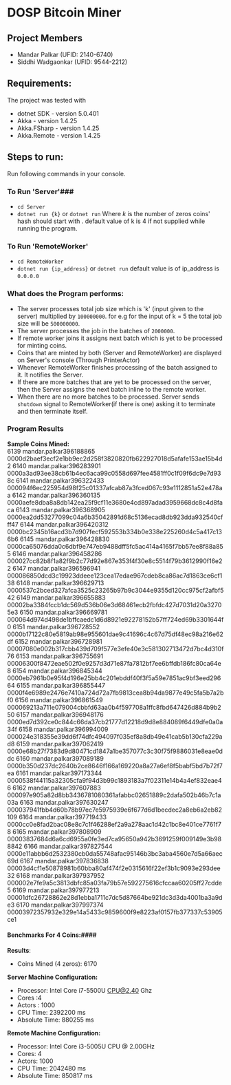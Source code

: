 # DOSP Bitcoin Miner #

## Project Members ##
* Mandar Palkar (UFID: 2140-6740)
* Siddhi Wadgaonkar (UFID: 9544-2212)

## Requirements: ##
The project was tested with
* dotnet SDK - version 5.0.401
* Akka - version 1.4.25
* Akka.FSharp - version 1.4.25
* Akka.Remote - version 1.4.25


## Steps to run: ##
Run following commands in your console.

### To Run 'Server'###
* ``cd Server``
* ``dotnet run {k}`` or ``dotnet run`` 
  Where *k* is the number of zeros coins' hash should start with . default value of k is 4 if not supplied while running the program.

### To Run 'RemoteWorker' ###
* ``cd RemoteWorker``
* ``dotnet run {ip_address}`` or ``dotnet run``
    default value is of ip_address is ``0.0.0.0``

### What does the Program performs: ###
- The server processes total job size which is 'k' (input given to the server) multiplied by ``100000000``. for e.g for the input of k = 5 the total job size will be ``500000000``.
-  The server processes the job in the batches of ``2000000``.
-  If remote worker joins it assigns next batch which is yet to be processed for minting coins.
-  Coins that are minted by both (Server and RemoteWorker) are displayed on Server's console (Through PrinterActor)
-  Whenever RemoteWorker finishes processing of the batch assigned to it. It notifies the Server.
-  If there are more batches that are yet to be processed on the server, then the Server assigns the next batch inline to the remote worker.
- When there are no more batches to be processed. Server sends ``shutdown`` signal to RemoteWorker(if there is one) asking it to terminate and then terminate itself.


### Program Results ###
**Sample Coins Mined:**    
6139 mandar.palkar396188865 0000d2baef3ecf2e1bb9ec2d258f3820820fb622927018d5afafe153ae15b4d2
6140 mandar.palkar396283901 0000a3ad93ee38cb61b4ec6aca99c0558d697fee4581ff0c1f09f6dc9e7d938c
6141 mandar.palkar396322433 000094f6ec225954d98f25c01337afcab87a3fced067c93e1112851a52e478aa
6142 mandar.palkar396360135 0000aefe8dba8a8db142ea25f9cf11e3680e4cd897adad3959668dc8c4d8faca
6143 mandar.palkar396368905 0000ea2dd53277099c04a6b35042891d68c5136ecad8db923dda932540cfff47
6144 mandar.palkar396420312 0000bc2345b16acd3b7d907fecf592553b334b0e338e225260d4c5a417c136b6
6145 mandar.palkar396428830 0000ca65076dda0c6dbf9e747eb9488dff5fc5ac414a4165f7bb57ee8f88a855
6146 mandar.palkar396458286 000027cc82b8f1a82f9b2c77d92e867e353f4f30e8c5514f79b3612990f16e22
6147 mandar.palkar396596941 000086850dcd3c19923ddeee123cea17edae967cdeb8ca86ac7d1863ce6cf138
6148 mandar.palkar396629713 0000537c2bced327afca3525c23265b97b9c3044e9355d120cc975cf2afbf542
6149 mandar.palkar396655883 00002ba3384fccb1dc569d536b06e3d68461ecb2fbfdc427d7031d20a32705e3
6150 mandar.palkar396669781 000064d974d498de1bffcaedc1d6d8921e92278152b57ff724ed69b3301644f0
6151 mandar.palkar396728552 0000b17122c80e5819ab98e955601dae9c41696c4c67d75df48ec98a216e62df
6152 mandar.palkar396728981 00007080e002b317cbb439d709f577e3efe40e3c581302713472d7bc4d310f76
6153 mandar.palkar396755691 00006300f8472eae502f0e9257d3d71e87fa7812bf7ee6bffdb186fc80ca64e8
6154 mandar.palkar396845344 0000eb7961b0e95f4d196e25bb4c201ebddf40f3f5a59e7851ac9bf3eed29664
6155 mandar.palkar396855447 0000f4e6989e2476e7410a724d72a7fb9813cea8b94da9877e49c5fa5b7a2bf0
6156 mandar.palkar396861549 000069213a711e079004cbbfd63aa0b4f597708a1ffc8fbd647426d884b9b250
6157 mandar.palkar396948176 0000ed7d392ce0c844c66da37cb21777d12218d9d8e884089f6449dfe0a0a34f
6158 mandar.palkar396994009 000024e318355e39dd6f74dfc494097f035ef8a8db49e41cab5b130cfa229ad8
6159 mandar.palkar397062419 0000e68b27f7383d9d80471cd1847a1be357077c3c30f75f9886031e8eae0ddc
6160 mandar.palkar397089189 0000b350d237dc2640b2ce8646f166a169220a8a27a6ef8f5babf5bd7b72f7ea
6161 mandar.palkar397173344 0000538f44115a32305cfa9f94d3b99c1893183a7f02311e14b4a4ef832eae46
6162 mandar.palkar397607883 000097e905a82d8bb3436781080361afabbc02651889c2dafa502b46b7c1a03a
6163 mandar.palkar397630247 000037941fbb4d60b78b97ec7e5975939e6f677d6d1becdec2a8eb6a2eb82109
6164 mandar.palkar397719433 0000cc0e8fad2bac08e8c7c1f46288ef2a9a278aac1d42c1bc8e401ce7761f78
6165 mandar.palkar397808909 00003837684d6a6cd6955a0fe3ed7ca95650a942b3691259f009149e3b988842
6166 mandar.palkar397827544 0000e11abbb6d2532380cb0da55748afac95146b3bc3aba4560e7d5a66aec69d
6167 mandar.palkar397836838 00003d4cf1e50878981b60bba80af474f2e0315616f22ef3b1c9093e293dee32
6168 mandar.palkar397937952 000002e7fe9a5c3813dbfc85a03fa79b57e592275616cfccaa60205ff27cdde5
6169 mandar.palkar397977213 00001dfc26728862e28d1ebba1711c7dc5d87664be921dc3d3da4001ba3a9de3
6170 mandar.palkar397997374 00003972357932e329e14a5433c9859600f9e8223af0157fb377337c53905ce1


#### Benchmarks For 4 Coins:####
**Results**:
- Coins Mined (4 zeros): 6170

**Server Machine Configuration:**
- Processor: Intel Core i7-5500U CPU@2.40 Ghz
- Cores :4
- Actors : 1000 
- CPU Time: 2392200 ms
- Absolute Time: 880255 ms

**Remote Machine Configuration:**
- Processor: Intel Core i3-5005U CPU @ 2.00GHz
- Cores: 4
- Actors: 1000
- CPU Time: 2042480 ms
- Absolute Time: 850817 ms









